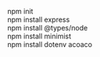 npm init  
npm install express  
npm install @types/node  
npm install minimist  
npm install dotenv  acoaco

